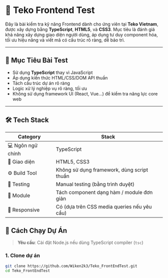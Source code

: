 # 🧪 Teko Frontend Test

Đây là bài kiểm tra kỹ năng Frontend dành cho ứng viên tại **Teko Vietnam**, được xây dựng bằng **TypeScript**, **HTML5**, và **CSS3**. Mục tiêu là đánh giá khả năng xây dựng giao diện người dùng, áp dụng tư duy component hóa, tối ưu hiệu năng và viết mã có cấu trúc rõ ràng, dễ bảo trì.

---

## 📌 Mục Tiêu Bài Test

- Sử dụng **TypeScript** thay vì JavaScript
- Áp dụng kiến thức HTML/CSS/DOM API thuần
- Tách cấu trúc dự án rõ ràng
- Logic xử lý nghiệp vụ rõ ràng, tối ưu
- Không sử dụng framework UI (React, Vue...) để kiểm tra năng lực core web

---

## 🛠️ Tech Stack

| Category           | Stack            |
|--------------------|------------------|
| 💻 Ngôn ngữ chính   | TypeScript       |
| 🎨 Giao diện        | HTML5, CSS3      |
| ⚙️ Build Tool       | Không sử dụng framework, dùng script thuần |
| 🧪 Testing          | Manual testing (bằng trình duyệt) |
| 📁 Module           | Tách component dạng hàm / module đơn giản |
| 📱 Responsive       | Có (dựa trên CSS media queries nếu yêu cầu) |
## 🚀 Cách Chạy Dự Án

> **Yêu cầu**: Cài đặt Node.js nếu dùng TypeScript compiler (`tsc`)

### 1. Clone dự án

```bash
git clone https://github.com/Wiken2k3/Teko_FrontEndTest.git
cd Teko_FrontEndTest
